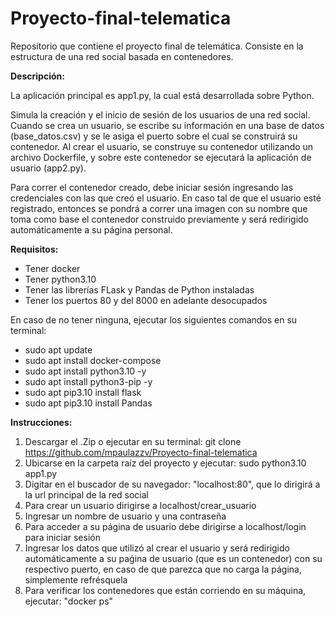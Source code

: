 # Proyecto-final-telematica
Repositorio que contiene el proyecto final de telemática. Consiste en la estructura de una red social basada en contenedores.

**Descripción:**

La aplicación principal es app1.py, la cual está desarrollada sobre Python.

Simula la creación y el inicio de sesión de los usuarios de una red social. Cuando se crea un usuario, se escribe su información en una base de datos (base_datos.csv) y se le asiga el puerto sobre el cual se construirá su contenedor. Al crear el usuario, se construye su contenedor utilizando un archivo Dockerfile, y sobre este contenedor se ejecutará la aplicación de usuario (app2.py).

Para correr el contenedor creado, debe iniciar sesión ingresando las credenciales con las que creó el usuario. En caso tal de que el usuario esté registrado, entonces se pondrá a correr una imagen con su nombre que toma como base el contenedor construido previamente y será redirigido automáticamente a su página personal.


**Requisitos:**

- Tener docker
- Tener python3.10
- Tener las librerías FLask y Pandas de Python instaladas
- Tener los puertos 80 y del 8000 en adelante desocupados

En caso de no tener ninguna, ejecutar los siguientes comandos en su terminal:

- sudo apt update
- sudo apt install docker-compose
- sudo apt install python3.10 -y
- sudo apt install python3-pip -y
- sudo apt pip3.10 install flask
- sudo apt pip3.10 install Pandas

**Instrucciones:**

1. Descargar el .Zip o ejecutar en su terminal: git clone https://github.com/mpaulazzv/Proyecto-final-telematica
2. Ubicarse en la carpeta raíz del proyecto y ejecutar: sudo python3.10 app1.py
3. Digitar en el buscador de su navegador: "localhost:80", que lo dirigirá a la url principal de la red social
4. Para crear un usuario dirigirse a localhost/crear_usuario
5. Ingresar un nombre de usuario y una contraseña
6. Para acceder a su página de usuario debe dirigirse a localhost/login para iniciar sesión
7. Ingresar los datos que utilizó al crear el usuario y será redirigido automáticamente a su paǵina de usuario (que es un contenedor) con su respectivo puerto, en caso de que parezca que no carga la página, simplemente refrésquela
8. Para verificar los contenedores que están corriendo en su máquina, ejecutar: "docker ps"

